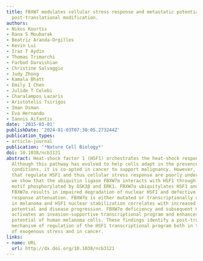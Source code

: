 ```yaml
---
title: FBXW7 modulates cellular stress response and metastatic potential through ​HSF1
  post-translational modification.
authors:
- Nikos Kourtis
- Rana S Moubarak
- Beatriz Aranda-Orgilles
- Kevin Lui
- Iraz T Aydin
- Thomas Trimarchi
- Farbod Darvishian
- Christine Salvaggio
- Judy Zhong
- Kamala Bhatt
- Emily I Chen
- Julide T Celebi
- Charalampos Lazaris
- Aristotelis Tsirigos
- Iman Osman
- Eva Hernando
- Iannis Aifantis
date: '2015-03-01'
publishDate: '2024-01-03T07:30:05.273244Z'
publication_types:
- article-journal
publication: '*Nature Cell Biology*'
doi: 10.1038/ncb3121
abstract: ​Heat-shock factor 1 (​HSF1) orchestrates the heat-shock response in eukaryotes.
  Although this pathway has evolved to help cells adapt in the presence of challenging
  conditions, it is co-opted in cancer to support malignancy. However, the mechanisms
  that regulate ​HSF1 and thus cellular stress response are poorly understood. Here
  we show that the ubiquitin ligase ​FBXW7α interacts with ​HSF1 through a conserved
  motif phosphorylated by ​GSK3β and ​ERK1. ​FBXW7α ubiquitylates ​HSF1 and loss of
  ​FBXW7α results in impaired degradation of nuclear ​HSF1 and defective heat-shock
  response attenuation. ​FBXW7α is either mutated or transcriptionally downregulated
  in melanoma and ​HSF1 nuclear stabilization correlates with increased metastatic
  potential and disease progression. ​FBXW7α deficiency and subsequent ​HSF1 accumulation
  activates an invasion-supportive transcriptional program and enhances the metastatic
  potential of human melanoma cells. These findings identify a post-translational
  mechanism of regulation of the ​HSF1 transcriptional program both in the presence
  of exogenous stress and in cancer.
links:
- name: URL
  url: http://dx.doi.org/10.1038/ncb3121
---
```

